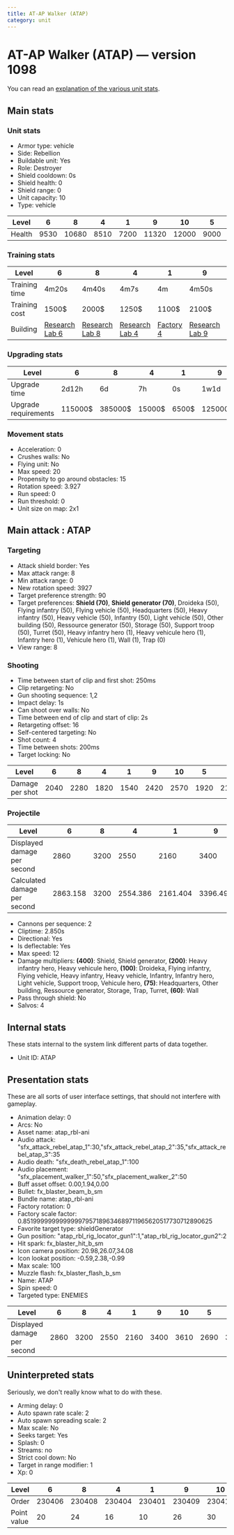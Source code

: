 ```yaml
---
title: AT-AP Walker (ATAP)
category: unit
---
```


# AT-AP Walker (ATAP) — version 1098

You can read an [explanation  of the various unit stats](unitexplained.md).

## Main stats

### Unit stats

  * Armor type: vehicle
  * Side: Rebellion
  * Buildable unit: Yes
  * Role: Destroyer
  * Shield cooldown: 0s
  * Shield health: 0
  * Shield range: 0
  * Unit capacity: 10
  * Type: vehicle

|Level |6   |8    |4   |1   |9    |10   |5   |7    |2   |3   |
|------|----|-----|----|----|-----|-----|----|-----|----|----|
|Health|9530|10680|8510|7200|11320|12000|9000|10090|7610|8050|


### Training stats

|Level        |6                                     |8                                     |4                                     |1                             |9                                     |10                                     |5                                     |7                                     |2                                     |3                                     |
|-------------|--------------------------------------|--------------------------------------|--------------------------------------|------------------------------|--------------------------------------|---------------------------------------|--------------------------------------|--------------------------------------|--------------------------------------|--------------------------------------|
|Training time|4m20s                                 |4m40s                                 |4m7s                                  |4m                            |4m50s                                 |5m                                     |4m10s                                 |4m30s                                 |4m2s                                  |4m4s                                  |
|Training cost|1500$                                 |2000$                                 |1250$                                 |1100$                         |2100$                                 |2300$                                  |1300$                                 |1700$                                 |1150$                                 |1200$                                 |
|Building     |[Research Lab 6](rebelOffenseLab.html)|[Research Lab 8](rebelOffenseLab.html)|[Research Lab 4](rebelOffenseLab.html)|[Factory 4](rebelFactory.html)|[Research Lab 9](rebelOffenseLab.html)|[Research Lab 10](rebelOffenseLab.html)|[Research Lab 5](rebelOffenseLab.html)|[Research Lab 7](rebelOffenseLab.html)|[Research Lab 2](rebelOffenseLab.html)|[Research Lab 3](rebelOffenseLab.html)|


### Upgrading stats

|Level               |6      |8      |4     |1    |9       |10      |5     |7      |2    |3    |
|--------------------|-------|-------|------|-----|--------|--------|------|-------|-----|-----|
|Upgrade time        |2d12h  |6d     |7h    |0s   |1w1d    |1w5d    |20h   |4d     |1h   |2h30m|
|Upgrade requirements|115000$|385000$|15000$|6500$|1250000$|2250000$|35000$|200000$|3000$|6000$|


### Movement stats

  * Acceleration: 0
  * Crushes walls: No
  * Flying unit: No
  * Max speed: 20
  * Propensity to go around obstacles: 15
  * Rotation speed: 3.927
  * Run speed: 0
  * Run threshold: 0
  * Unit size on map: 2x1

## Main attack : ATAP

### Targeting

  * Attack shield border: Yes
  * Max attack range: 8
  * Min attack range: 0
  * New rotation speed: 3927
  * Target preference strength: 90
  * Target preferences: **Shield (70)**, **Shield generator (70)**, Droideka (50), Flying infantry (50), Flying vehicle (50), Headquarters (50), Heavy infantry (50), Heavy vehicle (50), Infantry (50), Light vehicle (50), Other building (50), Ressource generator (50), Storage (50), Support troop (50), Turret (50), Heavy infantry hero (1), Heavy vehicule hero (1), Infantry hero (1), Vehicule hero (1), Wall (1), Trap (0)
  * View range: 8

### Shooting

  * Time between start of clip and first shot: 250ms
  * Clip retargeting: No
  * Gun shooting sequence: 1,2
  * Impact delay: 1s
  * Can shoot over walls: No
  * Time between end of clip and start of clip: 2s
  * Retargeting offset: 16
  * Self-centered targeting: No
  * Shot count: 4
  * Time between shots: 200ms
  * Target locking: No

|Level          |6   |8   |4   |1   |9   |10  |5   |7   |2   |3   |
|---------------|----|----|----|----|----|----|----|----|----|----|
|Damage per shot|2040|2280|1820|1540|2420|2570|1920|2160|1630|1720|


### Projectile

|Level                       |6       |8   |4       |1       |9       |10      |5       |7       |2       |3       |
|----------------------------|--------|----|--------|--------|--------|--------|--------|--------|--------|--------|
|Displayed damage per second |2860    |3200|2550    |2160    |3400    |3610    |2690    |3030    |2290    |2410    |
|Calculated damage per second|2863.158|3200|2554.386|2161.404|3396.491|3607.018|2694.737|3031.579|2287.719|2414.035|


  * Cannons per sequence: 2
  * Cliptime: 2.850s
  * Directional: Yes
  * Is deflectable: Yes
  * Max speed: 12
  * Damage multipliers: **(400)**: Shield, Shield generator, **(200)**: Heavy infantry hero, Heavy vehicule hero, **(100)**: Droideka, Flying infantry, Flying vehicle, Heavy infantry, Heavy vehicle, Infantry, Infantry hero, Light vehicle, Support troop, Vehicule hero, **(75)**: Headquarters, Other building, Ressource generator, Storage, Trap, Turret, **(60)**: Wall
  * Pass through shield: No
  * Salvos: 4

## Internal stats

These stats internal to the system link different parts of data together.

  * Unit ID: ATAP

## Presentation stats

These are all sorts of user interface settings, that should not interfere with gameplay.

  * Animation delay: 0
  * Arcs: No
  * Asset name: atap_rbl-ani
  * Audio attack: "sfx_attack_rebel_atap_1":30,"sfx_attack_rebel_atap_2":35,"sfx_attack_rebel_atap_3":35
  * Audio death: "sfx_death_rebel_atap_1":100
  * Audio placement: "sfx_placement_walker_1":50,"sfx_placement_walker_2":50
  * Buff asset offset: 0.00,1.94,0.00
  * Bullet: fx_blaster_beam_b_sm
  * Bundle name: atap_rbl-ani
  * Factory rotation: 0
  * Factory scale factor: 0.85199999999999997957189634689711965620517730712890625
  * Favorite target type: shieldGenerator
  * Gun position: "atap_rbl_rig_locator_gun1":1,"atap_rbl_rig_locator_gun2":2
  * Hit spark: fx_blaster_hit_b_sm
  * Icon camera position: 20.98,26.07,34.08
  * Icon lookat position: -0.59,2.38,-0.99
  * Max scale: 100
  * Muzzle flash: fx_blaster_flash_b_sm
  * Name: ATAP
  * Spin speed: 0
  * Targeted type: ENEMIES

|Level                      |6   |8   |4   |1   |9   |10  |5   |7   |2   |3   |
|---------------------------|----|----|----|----|----|----|----|----|----|----|
|Displayed damage per second|2860|3200|2550|2160|3400|3610|2690|3030|2290|2410|


## Uninterpreted stats

Seriously, we don't really know what to do with these.

  * Arming delay: 0
  * Auto spawn rate scale: 2
  * Auto spawn spreading scale: 2
  * Max scale: No
  * Seeks target: Yes
  * Splash: 0
  * Streams: no
  * Strict cool down: No
  * Target in range modifier: 1
  * Xp: 0

|Level      |6     |8     |4     |1     |9     |10    |5     |7     |2     |3     |
|-----------|------|------|------|------|------|------|------|------|------|------|
|Order      |230406|230408|230404|230401|230409|230410|230405|230407|230402|230403|
|Point value|20    |24    |16    |10    |26    |30    |18    |22    |12    |14    |


